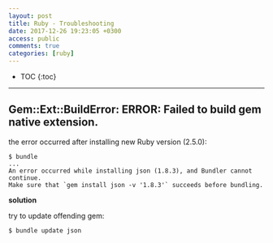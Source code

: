 ```yaml
---
layout: post
title: Ruby - Troubleshooting
date: 2017-12-26 19:23:05 +0300
access: public
comments: true
categories: [ruby]
---
```


<!-- more -->

* TOC
{:toc}
<hr>

Gem::Ext::BuildError: ERROR: Failed to build gem native extension.
------------------------------------------------------------------

the error occurred after installing new Ruby version (2.5.0):

```
$ bundle
...
An error occurred while installing json (1.8.3), and Bundler cannot continue.
Make sure that `gem install json -v '1.8.3'` succeeds before bundling.
```

**solution**

try to update offending gem:

```sh
$ bundle update json
```
